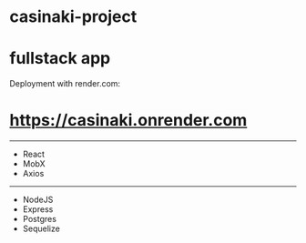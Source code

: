 # casinaki-project
# fullstack app
Deployment with render.com:
# https://casinaki.onrender.com
---
* React
* MobX
* Axios
---
* NodeJS
* Express
* Postgres
* Sequelize
